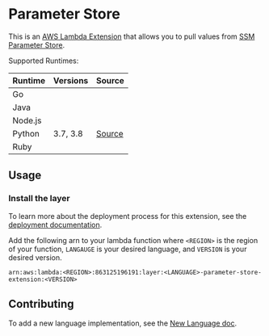 # Parameter Store

This is an [AWS Lambda Extension](https://aws.amazon.com/blogs/compute/introducing-aws-lambda-extensions-in-preview/) that allows you to pull values from [SSM Parameter Store](https://docs.aws.amazon.com/systems-manager/latest/userguide/systems-manager-parameter-store.html).

Supported Runtimes:

|Runtime|Versions|Source|
|-------|--------|------|
|Go|||
|Java|||
|Node.js|||
|Python|3.7, 3.8|[Source](/languages/python)
|Ruby|||

## Usage

### Install the layer

To learn more about the deployment process for this extension, see the [deployment documentation](https://github.com/lambda-extensions/docs).

Add the following arn to your lambda function where `<REGION>` is the region of your function, `LANGAUGE` is your desired language, and `VERSION` is your desired version.

```
arn:aws:lambda:<REGION>:863125196191:layer:<LANGUAGE>-parameter-store-extension:<VERSION>
```

## Contributing

To add a new language implementation, see the [New Language doc](/docs/new-language.md).
